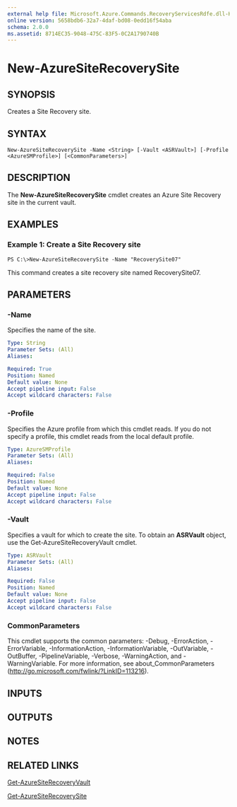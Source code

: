```yaml
---
external help file: Microsoft.Azure.Commands.RecoveryServicesRdfe.dll-Help.xml
online version: 5658bdb6-32a7-4daf-bd08-0edd16f54aba
schema: 2.0.0
ms.assetid: 8714EC35-9048-475C-83F5-0C2A1790740B
---
```


# New-AzureSiteRecoverySite

## SYNOPSIS
Creates a Site Recovery site.

## SYNTAX

```
New-AzureSiteRecoverySite -Name <String> [-Vault <ASRVault>] [-Profile <AzureSMProfile>] [<CommonParameters>]
```

## DESCRIPTION
The **New-AzureSiteRecoverySite** cmdlet creates an Azure Site Recovery site in the current vault.

## EXAMPLES

### Example 1: Create a Site Recovery site
```
PS C:\>New-AzureSiteRecoverySite -Name "RecoverySite07"
```

This command creates a site recovery site named RecoverySite07.

## PARAMETERS

### -Name
Specifies the name of the site.

```yaml
Type: String
Parameter Sets: (All)
Aliases: 

Required: True
Position: Named
Default value: None
Accept pipeline input: False
Accept wildcard characters: False
```

### -Profile
Specifies the Azure profile from which this cmdlet reads.
If you do not specify a profile, this cmdlet reads from the local default profile.

```yaml
Type: AzureSMProfile
Parameter Sets: (All)
Aliases: 

Required: False
Position: Named
Default value: None
Accept pipeline input: False
Accept wildcard characters: False
```

### -Vault
Specifies a vault for which to create the site.
To obtain an **ASRVault** object, use the Get-AzureSiteRecoveryVault cmdlet.

```yaml
Type: ASRVault
Parameter Sets: (All)
Aliases: 

Required: False
Position: Named
Default value: None
Accept pipeline input: False
Accept wildcard characters: False
```

### CommonParameters
This cmdlet supports the common parameters: -Debug, -ErrorAction, -ErrorVariable, -InformationAction, -InformationVariable, -OutVariable, -OutBuffer, -PipelineVariable, -Verbose, -WarningAction, and -WarningVariable. For more information, see about_CommonParameters (http://go.microsoft.com/fwlink/?LinkID=113216).

## INPUTS

## OUTPUTS

## NOTES

## RELATED LINKS

[Get-AzureSiteRecoveryVault](.\Get-AzureSiteRecoveryVault.md)

[Get-AzureSiteRecoverySite](.\Get-AzureSiteRecoverySite.md)


